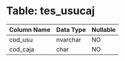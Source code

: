 # Table: tes_usucaj

| Column Name | Data Type | Nullable |
|-------------|-----------|----------|
| cod_usu | nvarchar | NO |
| cod_caja | char | NO |

